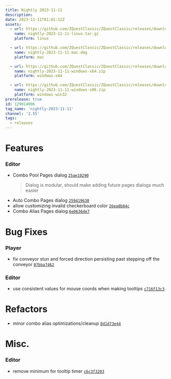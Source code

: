 ```yaml
---
title: Nightly 2023-11-11
description: 
date: 2023-11-11T01:01:12Z
assets: 
  - url: https://github.com/ZQuestClassic/ZQuestClassic/releases/download/nightly-2023-11-11/nightly-2023-11-11-linux.tar.gz
    name: nightly-2023-11-11-linux.tar.gz
    platform: linux

  - url: https://github.com/ZQuestClassic/ZQuestClassic/releases/download/nightly-2023-11-11/nightly-2023-11-11-mac.dmg
    name: nightly-2023-11-11-mac.dmg
    platform: mac

  - url: https://github.com/ZQuestClassic/ZQuestClassic/releases/download/nightly-2023-11-11/nightly-2023-11-11-windows-x64.zip
    name: nightly-2023-11-11-windows-x64.zip
    platform: windows-x64

  - url: https://github.com/ZQuestClassic/ZQuestClassic/releases/download/nightly-2023-11-11/nightly-2023-11-11-windows-x86.zip
    name: nightly-2023-11-11-windows-x86.zip
    platform: windows-win32
prerelease: true
id: 129014006
tag_name: 'nightly-2023-11-11'
channel: '2.55'
tags:
  - releases
---
```




# Features

### Editor

- Combo Pool Pages dialog [`25ae10290`](https://github.com/ZQuestClassic/ZQuestClassic/commit/25ae10290ae582b12fb1c5ff5d6cf061fd5c7e00)
   &nbsp;
   >Dialog is modular, should make adding future pages dialogs much easier 
   >
- Auto Combo Pages dialog [`259419630`](https://github.com/ZQuestClassic/ZQuestClassic/commit/2594196300d1352a496bad4a5a0e0c2b9a656667)
- allow customizing invalid checkerboard color [`26ea8b84c`](https://github.com/ZQuestClassic/ZQuestClassic/commit/26ea8b84ca5e0e441a26f163ea02e8ed83fc1359)
- Combo Alias Pages dialog [`6e0636de7`](https://github.com/ZQuestClassic/ZQuestClassic/commit/6e0636de7cb61855405d1fa225f0cf3176c750dc)

# Bug Fixes

### Player

- fix conveyor stun and forced direction persisting past stepping off the conveyor [`87bba7462`](https://github.com/ZQuestClassic/ZQuestClassic/commit/87bba74629f164c41b3fd515ac1c9d2e15f8434b)

### Editor

- use consistent values for mouse coords when making tooltips [`c716f13c3`](https://github.com/ZQuestClassic/ZQuestClassic/commit/c716f13c3dba4043668d7c9b8bd33130d47bb0ff)

# Refactors

- minor combo alias optimizations/cleanup [`8d1d73e44`](https://github.com/ZQuestClassic/ZQuestClassic/commit/8d1d73e44809941a5e7e7ecb943d845fb1ae87a5)

# Misc.

### Editor

- remove minimum for tooltip timer [`c6c3f3203`](https://github.com/ZQuestClassic/ZQuestClassic/commit/c6c3f32038ec79512c42613354a826929756672d)

